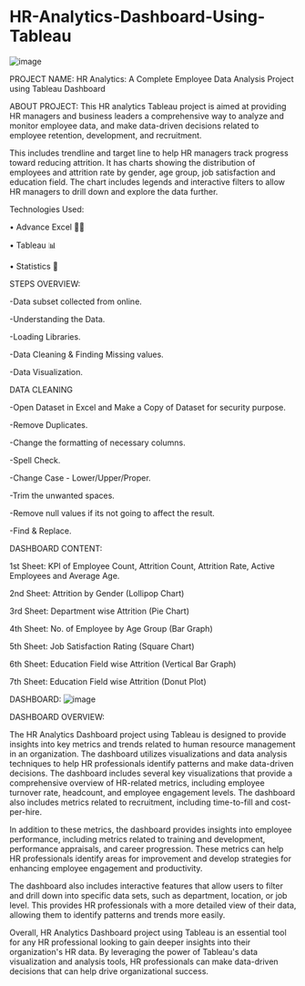 # HR-Analytics-Dashboard-Using-Tableau

![image](https://github.com/user-attachments/assets/0edbef01-62f4-46f6-93cc-40f847a4b7a5)


PROJECT NAME:
HR Analytics: A Complete Employee Data Analysis Project using Tableau Dashboard

ABOUT PROJECT:
This HR analytics Tableau project is aimed at providing HR managers and business leaders a comprehensive way to analyze and monitor employee data, and make data-driven decisions related to employee retention, development, and recruitment.

This includes trendline and target line to help HR managers track progress toward reducing attrition. It has charts showing the distribution of employees and attrition rate by gender, age group, job satisfaction and education field. The chart includes legends and interactive filters to allow HR managers to drill down and explore the data further.

Technologies Used:

• Advance Excel 👨‍💻 

• Tableau 📊

• Statistics 📜


STEPS OVERVIEW:

-Data subset collected from online.

-Understanding the Data.

-Loading Libraries.

-Data Cleaning & Finding Missing values.

-Data Visualization.


DATA CLEANING


-Open Dataset in Excel and Make a Copy of Dataset for security purpose.

-Remove Duplicates.

-Change the formatting of necessary columns.

-Spell Check.

-Change Case - Lower/Upper/Proper.

-Trim the unwanted spaces.

-Remove null values if its not going to affect the result.

-Find & Replace.


DASHBOARD CONTENT:

1st Sheet: KPI of Employee Count, Attrition Count, Attrition Rate, Active Employees and Average Age.

2nd Sheet: Attrition by Gender (Lollipop Chart)

3rd Sheet: Department wise Attrition (Pie Chart)

4th Sheet: No. of Employee by Age Group (Bar Graph)

5th Sheet: Job Satisfaction Rating (Square Chart)

6th Sheet: Education Field wise Attrition (Vertical Bar Graph)

7th Sheet: Education Field wise Attrition (Donut Plot)


DASHBOARD:
![image](https://github.com/user-attachments/assets/5f40f03a-e741-4274-9636-35f6c217cc77)

DASHBOARD OVERVIEW:

The HR Analytics Dashboard project using Tableau is designed to provide insights into key metrics and trends related to human resource management in an organization. The dashboard utilizes visualizations and data analysis techniques to help HR professionals identify patterns and make data-driven decisions. The dashboard includes several key visualizations that provide a comprehensive overview of HR-related metrics, including employee turnover rate, headcount, and employee engagement levels. The dashboard also includes metrics related to recruitment, including time-to-fill and cost-per-hire.

In addition to these metrics, the dashboard provides insights into employee performance, including metrics related to training and development, performance appraisals, and career progression. These metrics can help HR professionals identify areas for improvement and develop strategies for enhancing employee engagement and productivity.

The dashboard also includes interactive features that allow users to filter and drill down into specific data sets, such as department, location, or job level. This provides HR professionals with a more detailed view of their data, allowing them to identify patterns and trends more easily.

Overall, HR Analytics Dashboard project using Tableau is an essential tool for any HR professional looking to gain deeper insights into their organization's HR data. By leveraging the power of Tableau's data visualization and analysis tools, HR professionals can make data-driven decisions that can help drive organizational success.


